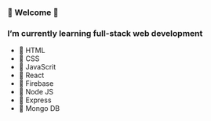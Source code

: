 ### 🌱 Welcome 👋

### I’m currently learning full-stack web development
- 🔭 HTML
- 🔭 CSS
- 🔭 JavaScrit
- 🔭 React
- 🔭 Firebase
- 🔭 Node JS
- 🔭 Express
- 🔭 Mongo DB
